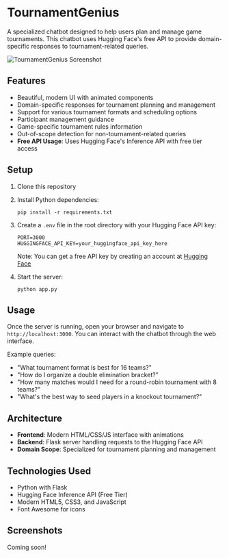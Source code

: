 # TournamentGenius

A specialized chatbot designed to help users plan and manage game tournaments. This chatbot uses Hugging Face's free API to provide domain-specific responses to tournament-related queries.

![TournamentGenius Screenshot](gameplanerbot\public\images\screnshot.jpg)

## Features

- Beautiful, modern UI with animated components
- Domain-specific responses for tournament planning and management
- Support for various tournament formats and scheduling options
- Participant management guidance
- Game-specific tournament rules information
- Out-of-scope detection for non-tournament-related queries
- **Free API Usage**: Uses Hugging Face's Inference API with free tier access

## Setup

1. Clone this repository
2. Install Python dependencies:
   ```
   pip install -r requirements.txt
   ```
3. Create a `.env` file in the root directory with your Hugging Face API key:
   ```
   PORT=3000
   HUGGINGFACE_API_KEY=your_huggingface_api_key_here
   ```
   Note: You can get a free API key by creating an account at [Hugging Face](https://huggingface.co)
   
4. Start the server:
   ```
   python app.py
   ```

## Usage

Once the server is running, open your browser and navigate to `http://localhost:3000`. You can interact with the chatbot through the web interface.

Example queries:
- "What tournament format is best for 16 teams?"
- "How do I organize a double elimination bracket?"
- "How many matches would I need for a round-robin tournament with 8 teams?"
- "What's the best way to seed players in a knockout tournament?"

## Architecture

- **Frontend**: Modern HTML/CSS/JS interface with animations
- **Backend**: Flask server handling requests to the Hugging Face API
- **Domain Scope**: Specialized for tournament planning and management

## Technologies Used

- Python with Flask
- Hugging Face Inference API (Free Tier)
- Modern HTML5, CSS3, and JavaScript
- Font Awesome for icons

## Screenshots

Coming soon! 